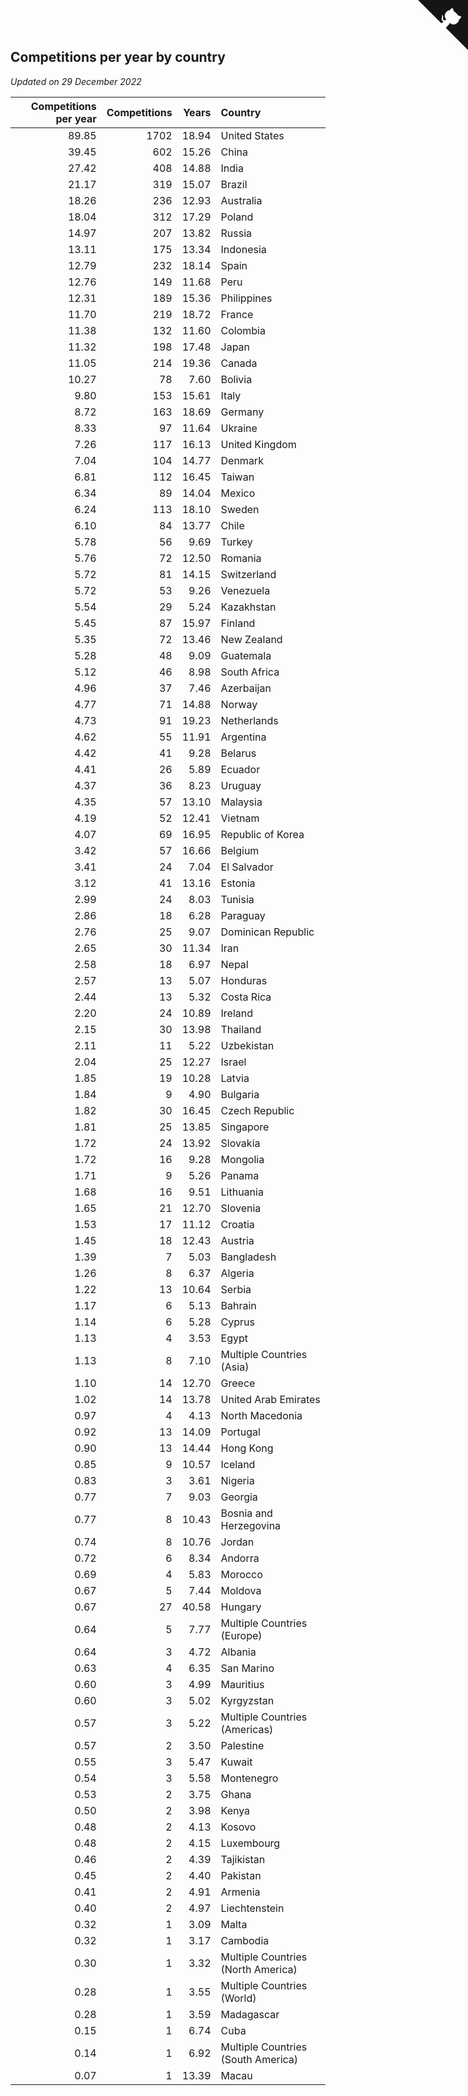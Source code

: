 ## Competitions per year by country

*Updated on 29 December 2022*

| Competitions per year | Competitions | Years | Country |
| ---: | ---: | ---: | :--- |
| 89.85 | 1702 | 18.94 | United States |
| 39.45 | 602 | 15.26 | China |
| 27.42 | 408 | 14.88 | India |
| 21.17 | 319 | 15.07 | Brazil |
| 18.26 | 236 | 12.93 | Australia |
| 18.04 | 312 | 17.29 | Poland |
| 14.97 | 207 | 13.82 | Russia |
| 13.11 | 175 | 13.34 | Indonesia |
| 12.79 | 232 | 18.14 | Spain |
| 12.76 | 149 | 11.68 | Peru |
| 12.31 | 189 | 15.36 | Philippines |
| 11.70 | 219 | 18.72 | France |
| 11.38 | 132 | 11.60 | Colombia |
| 11.32 | 198 | 17.48 | Japan |
| 11.05 | 214 | 19.36 | Canada |
| 10.27 | 78 | 7.60 | Bolivia |
| 9.80 | 153 | 15.61 | Italy |
| 8.72 | 163 | 18.69 | Germany |
| 8.33 | 97 | 11.64 | Ukraine |
| 7.26 | 117 | 16.13 | United Kingdom |
| 7.04 | 104 | 14.77 | Denmark |
| 6.81 | 112 | 16.45 | Taiwan |
| 6.34 | 89 | 14.04 | Mexico |
| 6.24 | 113 | 18.10 | Sweden |
| 6.10 | 84 | 13.77 | Chile |
| 5.78 | 56 | 9.69 | Turkey |
| 5.76 | 72 | 12.50 | Romania |
| 5.72 | 81 | 14.15 | Switzerland |
| 5.72 | 53 | 9.26 | Venezuela |
| 5.54 | 29 | 5.24 | Kazakhstan |
| 5.45 | 87 | 15.97 | Finland |
| 5.35 | 72 | 13.46 | New Zealand |
| 5.28 | 48 | 9.09 | Guatemala |
| 5.12 | 46 | 8.98 | South Africa |
| 4.96 | 37 | 7.46 | Azerbaijan |
| 4.77 | 71 | 14.88 | Norway |
| 4.73 | 91 | 19.23 | Netherlands |
| 4.62 | 55 | 11.91 | Argentina |
| 4.42 | 41 | 9.28 | Belarus |
| 4.41 | 26 | 5.89 | Ecuador |
| 4.37 | 36 | 8.23 | Uruguay |
| 4.35 | 57 | 13.10 | Malaysia |
| 4.19 | 52 | 12.41 | Vietnam |
| 4.07 | 69 | 16.95 | Republic of Korea |
| 3.42 | 57 | 16.66 | Belgium |
| 3.41 | 24 | 7.04 | El Salvador |
| 3.12 | 41 | 13.16 | Estonia |
| 2.99 | 24 | 8.03 | Tunisia |
| 2.86 | 18 | 6.28 | Paraguay |
| 2.76 | 25 | 9.07 | Dominican Republic |
| 2.65 | 30 | 11.34 | Iran |
| 2.58 | 18 | 6.97 | Nepal |
| 2.57 | 13 | 5.07 | Honduras |
| 2.44 | 13 | 5.32 | Costa Rica |
| 2.20 | 24 | 10.89 | Ireland |
| 2.15 | 30 | 13.98 | Thailand |
| 2.11 | 11 | 5.22 | Uzbekistan |
| 2.04 | 25 | 12.27 | Israel |
| 1.85 | 19 | 10.28 | Latvia |
| 1.84 | 9 | 4.90 | Bulgaria |
| 1.82 | 30 | 16.45 | Czech Republic |
| 1.81 | 25 | 13.85 | Singapore |
| 1.72 | 24 | 13.92 | Slovakia |
| 1.72 | 16 | 9.28 | Mongolia |
| 1.71 | 9 | 5.26 | Panama |
| 1.68 | 16 | 9.51 | Lithuania |
| 1.65 | 21 | 12.70 | Slovenia |
| 1.53 | 17 | 11.12 | Croatia |
| 1.45 | 18 | 12.43 | Austria |
| 1.39 | 7 | 5.03 | Bangladesh |
| 1.26 | 8 | 6.37 | Algeria |
| 1.22 | 13 | 10.64 | Serbia |
| 1.17 | 6 | 5.13 | Bahrain |
| 1.14 | 6 | 5.28 | Cyprus |
| 1.13 | 4 | 3.53 | Egypt |
| 1.13 | 8 | 7.10 | Multiple Countries (Asia) |
| 1.10 | 14 | 12.70 | Greece |
| 1.02 | 14 | 13.78 | United Arab Emirates |
| 0.97 | 4 | 4.13 | North Macedonia |
| 0.92 | 13 | 14.09 | Portugal |
| 0.90 | 13 | 14.44 | Hong Kong |
| 0.85 | 9 | 10.57 | Iceland |
| 0.83 | 3 | 3.61 | Nigeria |
| 0.77 | 7 | 9.03 | Georgia |
| 0.77 | 8 | 10.43 | Bosnia and Herzegovina |
| 0.74 | 8 | 10.76 | Jordan |
| 0.72 | 6 | 8.34 | Andorra |
| 0.69 | 4 | 5.83 | Morocco |
| 0.67 | 5 | 7.44 | Moldova |
| 0.67 | 27 | 40.58 | Hungary |
| 0.64 | 5 | 7.77 | Multiple Countries (Europe) |
| 0.64 | 3 | 4.72 | Albania |
| 0.63 | 4 | 6.35 | San Marino |
| 0.60 | 3 | 4.99 | Mauritius |
| 0.60 | 3 | 5.02 | Kyrgyzstan |
| 0.57 | 3 | 5.22 | Multiple Countries (Americas) |
| 0.57 | 2 | 3.50 | Palestine |
| 0.55 | 3 | 5.47 | Kuwait |
| 0.54 | 3 | 5.58 | Montenegro |
| 0.53 | 2 | 3.75 | Ghana |
| 0.50 | 2 | 3.98 | Kenya |
| 0.48 | 2 | 4.13 | Kosovo |
| 0.48 | 2 | 4.15 | Luxembourg |
| 0.46 | 2 | 4.39 | Tajikistan |
| 0.45 | 2 | 4.40 | Pakistan |
| 0.41 | 2 | 4.91 | Armenia |
| 0.40 | 2 | 4.97 | Liechtenstein |
| 0.32 | 1 | 3.09 | Malta |
| 0.32 | 1 | 3.17 | Cambodia |
| 0.30 | 1 | 3.32 | Multiple Countries (North America) |
| 0.28 | 1 | 3.55 | Multiple Countries (World) |
| 0.28 | 1 | 3.59 | Madagascar |
| 0.15 | 1 | 6.74 | Cuba |
| 0.14 | 1 | 6.92 | Multiple Countries (South America) |
| 0.07 | 1 | 13.39 | Macau |


<a href="https://github.com/JustinTimeCuber/wca_statistics" class="github-corner" aria-label="View source on Github"><svg width="80" height="80" viewBox="0 0 250 250" style="fill:#151513; color:#fff; position: absolute; top: 0; border: 0; right: 0;" aria-hidden="true"><path d="M0,0 L115,115 L130,115 L142,142 L250,250 L250,0 Z"></path><path d="M128.3,109.0 C113.8,99.7 119.0,89.6 119.0,89.6 C122.0,82.7 120.5,78.6 120.5,78.6 C119.2,72.0 123.4,76.3 123.4,76.3 C127.3,80.9 125.5,87.3 125.5,87.3 C122.9,97.6 130.6,101.9 134.4,103.2" fill="currentColor" style="transform-origin: 130px 106px;" class="octo-arm"></path><path d="M115.0,115.0 C114.9,115.1 118.7,116.5 119.8,115.4 L133.7,101.6 C136.9,99.2 139.9,98.4 142.2,98.6 C133.8,88.0 127.5,74.4 143.8,58.0 C148.5,53.4 154.0,51.2 159.7,51.0 C160.3,49.4 163.2,43.6 171.4,40.1 C171.4,40.1 176.1,42.5 178.8,56.2 C183.1,58.6 187.2,61.8 190.9,65.4 C194.5,69.0 197.7,73.2 200.1,77.6 C213.8,80.2 216.3,84.9 216.3,84.9 C212.7,93.1 206.9,96.0 205.4,96.6 C205.1,102.4 203.0,107.8 198.3,112.5 C181.9,128.9 168.3,122.5 157.7,114.1 C157.9,116.9 156.7,120.9 152.7,124.9 L141.0,136.5 C139.8,137.7 141.6,141.9 141.8,141.8 Z" fill="currentColor" class="octo-body"></path></svg></a><style>.github-corner:hover .octo-arm{animation:octocat-wave 560ms ease-in-out}@keyframes octocat-wave{0%,100%{transform:rotate(0)}20%,60%{transform:rotate(-25deg)}40%,80%{transform:rotate(10deg)}}@media (max-width:500px){.github-corner:hover .octo-arm{animation:none}.github-corner .octo-arm{animation:octocat-wave 560ms ease-in-out}}</style>
